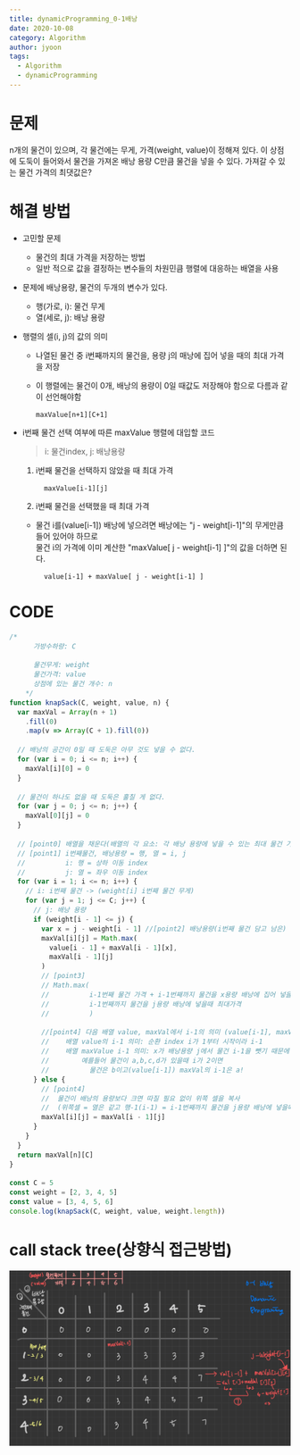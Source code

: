 ```yaml
---
title: dynamicProgramming_0-1배낭
date: 2020-10-08
category: Algorithm
author: jyoon
tags:
  - Algorithm
  - dynamicProgramming
---
```


# 문제

n개의 물건이 있으며, 각 물건에는 무게, 가격(weight, value)이 정해져 있다.
이 상점에 도둑이 들어와서 물건을 가져온 배낭 용량 C만큼 물건을 넣을 수 있다.
가져갈 수 있는 물건 가격의 최댓값은?

# 해결 방법

- 고민할 문제

  - 물건의 최대 가격을 저장하는 방법
  - 일반 적으로 값을 결정하는 변수들의 차원민큼 행렬에 대응하는 배열을 사용

- 문제에 배낭용량, 물건의 두개의 변수가 있다.

  - 행(가로, i): 물건 무게
  - 열(세로, j): 배낭 용량

- 행렬의 셀(i, j)의 값의 의미

  - 나열된 물건 중 i번째까지의 물건을, 용량 j의 매낭에 집어 넣을 때의 최대 가격을 저장
  - 이 행렬에는 물건이 0개, 배낭의 용량이 0일 때값도 저장해야 함으로 다름과 같이 선언해야함

    ```
    maxValue[n+1][C+1]
    ```

- i번째 물건 선택 여부에 따른 maxValue 행렬에 대입할 코드

  > i: 물건index, j: 배낭용량

  1. i번째 물건을 선택하지 않았을 때 최대 가격

     ```
       maxValue[i-1][j]
     ```

  2. i번째 물건을 선택했을 때 최대 가격

  - 물건 i를(value[i-1]) 배낭에 넣으려면 배낭에는 "j - weight[i-1]"의 무게만큼 들어 있어야 하므로  
    물건 i의 가격에 이미 계산한 "maxValue[ j - weight[i-1] ]"의 값을 더하면 된다.

    ```
      value[i-1] + maxValue[ j - weight[i-1] ]
    ```

# CODE

```js
/*
      가방수하량: C

      물건무게: weight
      물건가격: value
      상점에 있는 물건 개수: n
    */
function knapSack(C, weight, value, n) {
  var maxVal = Array(n + 1)
    .fill(0)
    .map(v => Array(C + 1).fill(0))

  // 배낭의 공간이 0일 때 도둑은 아무 것도 넣을 수 없다.
  for (var i = 0; i <= n; i++) {
    maxVal[i][0] = 0
  }

  // 물건이 하나도 없을 때 도둑은 훌칠 게 없다.
  for (var j = 0; j <= n; j++) {
    maxVal[0][j] = 0
  }

  // [point0] 배열을 채운다(배열의 각 요소: 각 배낭 용량에 넣을 수 있는 최대 물건 가격)
  // [point1] i번째물건, 배낭용량 = 행, 열 = i, j
  //          i: 행 = 상하 이동 index
  //          j: 열 = 좌우 이동 index
  for (var i = 1; i <= n; i++) {
    // i: i번째 물건 -> (weight[i] i번째 물건 무게)
    for (var j = 1; j <= C; j++) {
      // j: 배낭 용량
      if (weight[i - 1] <= j) {
        var x = j - weight[i - 1] //[point2] 배낭용량(i번째 물건 담고 남은) = 배낭용량 - 물건 무게
        maxVal[i][j] = Math.max(
          value[i - 1] + maxVal[i - 1][x],
          maxVal[i - 1][j]
        )
        // [point3]
        // Math.max(
        //          i-1번째 물건 가격 + i-1번째까지 물건을 x용량 배낭에 집어 넣을때의 최대 가격,
        //          i-1번째까지 물건을 j용량 배낭에 넣을때 최대가격
        //          )

        //[point4] 다음 배열 value, maxVal에서 i-1의 의미 (value[i-1], maxVal[i-1][x])
        //    배열 value의 i-1 의미: 순환 index i가 1부터 시작이라 i-1
        //    배열 maxValue i-1 의미: x가 배낭용량 j에서 물건 i-1을 뺏기 때문에 이전 물건의미
        //        예를들어 물건이 a,b,c,d가 있을때 i가 2이면
        //          물건은 b이고(value[i-1]) maxVal의 i-1은 a!
      } else {
        // [point4]
        //  물건이 배낭의 용량보다 크면 따질 필요 없이 위쪽 셀을 복사
        //  (위쪽셀 = 열은 같고 행-1(i-1) = i-1번째까지 물건을 j용량 배낭에 넣을때 최대가격(배낭용량은 같음)
        maxVal[i][j] = maxVal[i - 1][j]
      }
    }
  }
  return maxVal[n][C]
}

const C = 5
const weight = [2, 3, 4, 5]
const value = [3, 4, 5, 6]
console.log(knapSack(C, weight, value, weight.length))
```

# call stack tree(상향식 접근방법)

![](./img/09_0-1배낭_dynamicProgramming.jpg)
